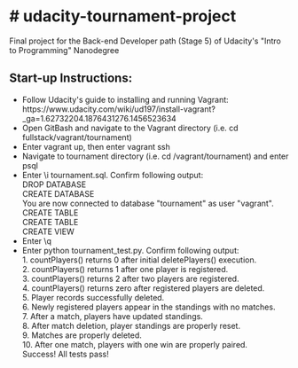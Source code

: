 <h1># udacity-tournament-project</h1>
<p>Final project for the Back-end Developer path (Stage 5) of Udacity's "Intro to Programming" Nanodegree</p>

<h2>Start-up Instructions:</h2>
<p>
<ul>
<li>Follow Udacity's guide to installing and running Vagrant: https://www.udacity.com/wiki/ud197/install-vagrant?_ga=1.62732204.1876431276.1456523634</li>
<li>Open GitBash and navigate to the Vagrant directory (i.e. cd fullstack/vagrant/tournament)</li>
<li>Enter vagrant up, then enter vagrant ssh</li>
<li>Navigate to tournament directory (i.e. cd /vagrant/tournament) and enter psql</li>
<li>Enter \i tournament.sql. Confirm following output:</li>
DROP DATABASE<br>
CREATE DATABASE<br>
You are now connected to database "tournament" as user "vagrant".<br>
CREATE TABLE<br>
CREATE TABLE<br>
CREATE VIEW<br>
<li>Enter \q</li>
<li>Enter python tournament_test.py.  Confirm following output:</li>
1. countPlayers() returns 0 after initial deletePlayers() execution.<br>
2. countPlayers() returns 1 after one player is registered.<br>
3. countPlayers() returns 2 after two players are registered.<br>
4. countPlayers() returns zero after registered players are deleted.<br>
5. Player records successfully deleted.<br>
6. Newly registered players appear in the standings with no matches.<br>
7. After a match, players have updated standings.<br>
8. After match deletion, player standings are properly reset.<br>
9. Matches are properly deleted.<br>
10. After one match, players with one win are properly paired.<br>
Success!  All tests pass!<br>
</ul>
</p>

